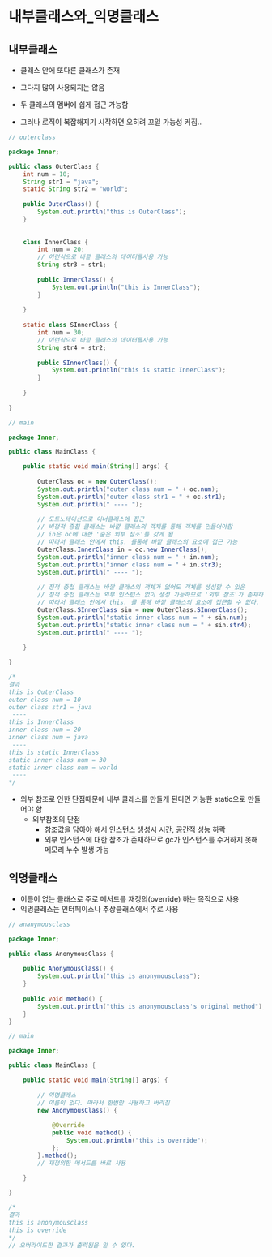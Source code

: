# 내부클래스와_익명클래스

## 내부클래스

- 클래스 안에 또다른 클래스가 존재
- 그다지 많이 사용되지는 않음
- 두 클래스의 멤버에 쉽게 접근 가능함

- 그러나 로직이 복잡해지기 시작하면 오히려 꼬일 가능성 커짐..

```java
// outerclass

package Inner;

public class OuterClass {
	int num = 10;
	String str1 = "java";
	static String str2 = "world";
	
	public OuterClass() {
		System.out.println("this is OuterClass");
	}
	
	
	class InnerClass {
		int num = 20;
		// 이런식으로 바깥 클래스의 데이터를사용 가능
		String str3 = str1;
		
		public InnerClass() {
			System.out.println("this is InnerClass");
		}
		
	}
	
	static class SInnerClass {
		int num = 30;
		// 이런식으로 바깥 클래스의 데이터를사용 가능
		String str4 = str2;
		
		public SInnerClass() {
			System.out.println("this is static InnerClass");
		}
		
	}
	
}
```

```java
// main

package Inner;

public class MainClass {

	public static void main(String[] args) {
		
		OuterClass oc = new OuterClass();
		System.out.println("outer class num = " + oc.num);
		System.out.println("outer class str1 = " + oc.str1);
		System.out.println(" ---- ");
		
		// 도트노테이션으로 이너클래스에 접근
		// 비정적 중첩 클래스는 바깥 클래스의 객체를 통해 객체를 만들어야함
		// in은 oc에 대한 '숨은 외부 참조'를 갖게 됨
		// 따라서 클래스 안에서 this. 를통해 바깥 클래스의 요소에 접근 가능
		OuterClass.InnerClass in = oc.new InnerClass();
		System.out.println("inner class num = " + in.num);
		System.out.println("inner class num = " + in.str3);
		System.out.println(" ---- ");
		
		// 정적 중첩 클래스는 바깥 클래스의 객체가 없어도 객체를 생성할 수 있음
		// 정적 중첩 클래스는 외부 인스턴스 없이 생성 가능하므로 '외부 참조'가 존재하지 않음
		// 따라서 클래스 안에서 this. 를 통해 바깥 클래스의 요소에 접근할 수 없다.
		OuterClass.SInnerClass sin = new OuterClass.SInnerClass();
		System.out.println("static inner class num = " + sin.num);
		System.out.println("static inner class num = " + sin.str4);
		System.out.println(" ---- ");
		
	}

}

/*
결과
this is OuterClass
outer class num = 10
outer class str1 = java
 ---- 
this is InnerClass
inner class num = 20
inner class num = java
 ---- 
this is static InnerClass
static inner class num = 30
static inner class num = world
 ---- 
*/
```

- 외부 참조로 인한 단점때문에 내부 클래스를 만들게 된다면 가능한 static으로 만들어야 함
  - 외부참조의 단점
    - 참조값을 담아야 해서 인스턴스 생성시 시간, 공간적 성능 하락
    - 외부 인스턴스에 대한 참조가 존재하므로 gc가 인스턴스를 수거하지 못해 메모리 누수 발생 가능



## 익명클래스

- 이름이 없는 클래스로 주로 메서드를 재정의(override) 하는 목적으로 사용
- 익명클래스는 인터페이스나 추상클래스에서 주로 사용

```java
// ananymousclass

package Inner;

public class AnonymousClass {
	
	public AnonymousClass() {
		System.out.println("this is anonymousclass");
	}
	
	public void method() {
		System.out.println("this is anonymousclass's original method");
	}
}
```

```java
// main

package Inner;

public class MainClass {

	public static void main(String[] args) {
		
		// 익명클래스
		// 이름이 없다. 따라서 한번만 사용하고 버려짐
		new AnonymousClass() {
			
			@Override
			public void method() {
				System.out.println("this is override");
			};
		}.method();
		// 재정의한 메서드를 바로 사용
		
	}

}

/*
결과
this is anonymousclass
this is override
*/
// 오버라이드한 결과가 출력됨을 알 수 있다.
```

